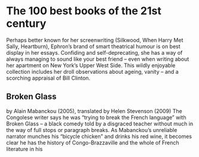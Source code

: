 # The 100 best books of the 21st century

Perhaps better known for her screenwriting (Silkwood, When Harry Met Sally, Heartburn), Ephron’s brand of smart theatrical humour is on best display in her essays. Confiding and self-deprecating, she has a way of always managing to sound like your best friend – even when writing about her apartment on New York’s Upper West Side. This wildly enjoyable collection includes her droll observations about ageing, vanity – and a scorching appraisal of Bill Clinton.

## Broken Glass
by Alain Mabanckou (2005), translated by Helen Stevenson (2009)
The Congolese writer says he was “trying to break the French language” with Broken Glass – a black comedy told by a disgraced teacher without much in the way of full stops or paragraph breaks. As Mabanckou’s unreliable narrator munches his “bicycle chicken” and drinks his red wine, it becomes clear he has the history of Congo-Brazzaville and the whole of French literature in his
